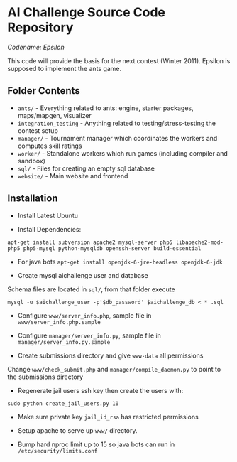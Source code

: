 AI Challenge Source Code Repository
===================================

*Codename: Epsilon*

This code will provide the basis for the next contest (Winter 2011).
Epsilon is supposed to implement the ants game.

Folder Contents
---------------

* `ants/` - Everything related to ants: engine, starter packages, maps/mapgen, visualizer
* `integration_testing` - Anything related to testing/stress-testing the contest setup
* `manager/` - Tournament manager which coordinates the workers and computes skill ratings
* `worker/` - Standalone workers which run games (including compiler and sandbox)
* `sql/` - Files for creating an empty sql database
* `website/` - Main website and frontend

Installation
---------------

* Install Latest Ubuntu

* Install Dependencies:

`apt-get install subversion apache2 mysql-server php5 libapache2-mod-php5 php5-mysql python-mysqldb openssh-server build-essential`

* For java bots `apt-get install openjdk-6-jre-headless openjdk-6-jdk`

* Create mysql aichallenge user and database

Schema files are located in `sql/`, from that folder execute

`mysql -u $aichallenge_user -p'$db_password' $aichallenge_db < * .sql`

* Configure `www/server_info.php`, sample file in `www/server_info.php.sample`

* Configure `manager/server_info.py`, sample file in `manager/server_info.py.sample`

*  Create submissions directory and give `www-data` all permissions

Change `www/check_submit.php` and `manager/compile_daemon.py` to point to the submissions directory

* Regenerate jail users ssh key then create the users with:

`sudo python create_jail_users.py 10`

* Make sure private key `jail_id_rsa` has restricted permissions

* Setup apache to serve up `www/` directory.

* Bump hard nproc limit up to 15 so java bots can run in `/etc/security/limits.conf`